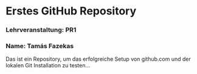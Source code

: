 # Erstes GitHub Repository

### Lehrveranstaltung: PR1

### Name: Tamás Fazekas

Das ist ein Repository, um das erfolgreiche Setup von github.com und der lokalen Git Installation zu
testen...
